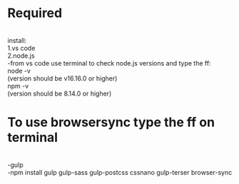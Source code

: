 <h1>Required</h1> <br>
install:
<br>
1.vs code
<br>
2.node.js
<br>
-from vs code use terminal to check node.js versions and type the ff:
<br>
node -v
<br>
(version should be v16.16.0 or higher)
<br>
npm -v
<br>
(version should be 8.14.0 or higher)

<h1>To use browsersync type the ff on terminal</h1>
<br>
-gulp
<br>
-npm install gulp gulp-sass gulp-postcss cssnano gulp-terser browser-sync
